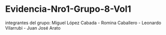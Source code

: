 # Evidencia-Nro1-Grupo-8-Vol1
integrantes del grupo: Miguel López Cabada - Romina Caballero - Leonardo Vilarrubi - Juan José Arato
